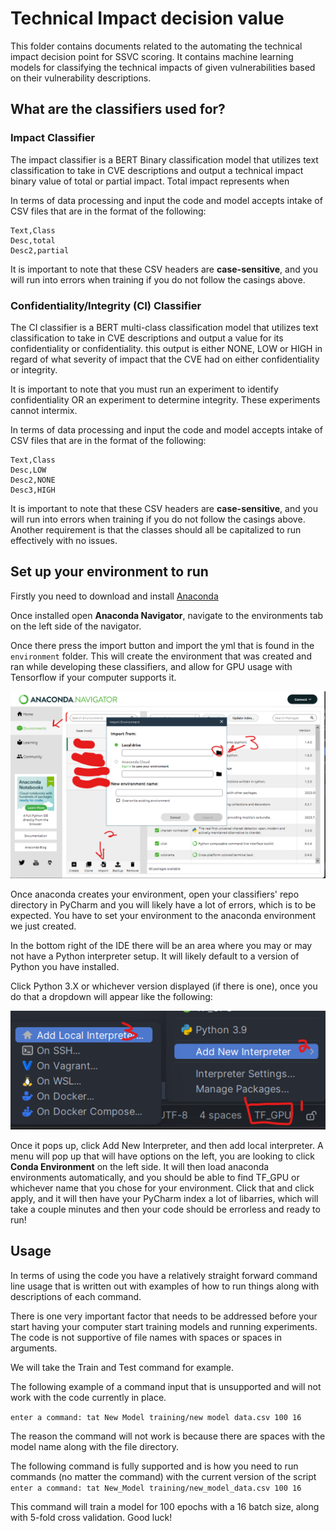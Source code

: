 # Technical Impact decision value
This folder contains documents related to the automating the technical impact decision point for SSVC scoring. It contains machine learning models for classifying the technical impacts of given vulnerabilities based on their vulnerability descriptions. 

## What are the classifiers used for?

### Impact Classifier
The impact classifier is a BERT Binary classification model that utilizes text classification to take in CVE descriptions and output a technical impact binary value of total or partial impact. Total impact represents when 

In terms of data processing and input the code and model accepts intake of CSV files that are in the format of the following:

```
Text,Class
Desc,total
Desc2,partial
```
It is important to note that these CSV headers are **case-sensitive**, and you will run into errors when training if you do not follow the casings above.

### Confidentiality/Integrity (CI) Classifier
The CI classifier is a BERT multi-class classification model that utilizes text classification to take in CVE descriptions and output a value for its confidentiality or confidentiality. this output is either NONE, LOW or HIGH in regard of what severity of impact that the CVE had on either confidentiality or integrity.

It is important to note that you must run an experiment to identify confidentiality OR an experiment to determine integrity. These experiments cannot intermix. 



In terms of data processing and input the code and model accepts intake of CSV files that are in the format of the following:

```
Text,Class
Desc,LOW
Desc2,NONE
Desc3,HIGH
```
It is important to note that these CSV headers are **case-sensitive**, and you will run into errors when training if you do not follow the casings above.
Another requirement is that the classes should all be capitalized to run effectively with no issues. 


## Set up your environment to run

Firstly you need to download and install [Anaconda](https://www.anaconda.com/download)

Once installed open **Anaconda Navigator**, navigate to the environments tab on the left side of the navigator. 

Once there press the import button and import the yml that is found in the `environment` folder.
This will create the environment that was created and ran while developing these classifiers, and allow for GPU usage with Tensorflow if your computer supports it.

![anaconda import.png](environment%2Freadme_media%2Fanaconda%20import.png)


Once anaconda creates your environment, open your classifiers' repo directory in PyCharm and you will likely have a lot of errors, which is to be expected. You have to set your environment to the anaconda environment we just created.

In the bottom right of the IDE there will be an area where you may or may not have a Python interpreter setup. It will likely default to a version of Python you have installed.

Click Python 3.X or whichever version displayed (if there is one), once you do that a dropdown will appear like the following:

![add interpreter.png](environment%2Freadme_media%2Fadd%20interpreter.png)

Once it pops up, click Add New Interpreter, and then add local interpreter. A menu will pop up that will have options on the left, you are looking to click 
**Conda Environment** on the left side. It will then load anaconda environments automatically, and you should be able to find TF_GPU or whichever name that you chose for your 
environment. Click that and click apply, and it will then have your PyCharm index a lot of libarries, which will take a couple minutes and then your code should be errorless and ready to run!

## Usage
In terms of using the code you have a relatively straight forward command line usage that is written out with examples of how to run things along with descriptions of each command.

There is one very important factor that needs to be addressed before your start having your computer start training models and running experiments.
The code is not supportive of file names with spaces or spaces in arguments.

We will take the Train and Test command for example.

The following example of a command input that is unsupported and will not work with the code currently in place. 

`enter a command: tat New Model training/new model data.csv 100 16`

The reason the command will not work is because there are spaces with the model name along with the file directory. 

The following command is fully supported and is how you need to run commands (no matter the command) with the current version of the script
`enter a command: tat New_Model training/new_model_data.csv 100 16`

This command will train a model for 100 epochs with a 16 batch size, along with 5-fold cross validation. Good luck!
